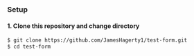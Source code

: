### Setup
#### 1. Clone this repository and change directory
```bash
$ git clone https://github.com/JamesHagerty1/test-form.git
$ cd test-form
```

